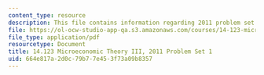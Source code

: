 ```yaml
---
content_type: resource
description: This file contains information regarding 2011 problem set 1.
file: https://ol-ocw-studio-app-qa.s3.amazonaws.com/courses/14-123-microeconomic-theory-iii-spring-2015/664e817a2d0c79b77e453f73a09b8357_MIT14_123S15_PSet_1_11.pdf
file_type: application/pdf
resourcetype: Document
title: 14.123 Microeconomic Theory III, 2011 Problem Set 1
uid: 664e817a-2d0c-79b7-7e45-3f73a09b8357
---
```

